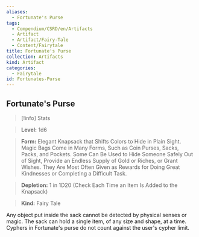 ```yaml
---
aliases:
  - Fortunate's Purse
tags:
  - Compendium/CSRD/en/Artifacts
  - Artifact
  - Artifact/Fairy-Tale
  - Content/Fairytale
title: Fortunate's Purse
collection: Artifacts
kind: Artifact
categories:
  - Fairytale
id: Fortunates-Purse
---
```

## Fortunate's Purse    
>[!info] Stats    
> **Level:** 1d6    
> **Form:** Elegant Knapsack that Shifts Colors to Hide in Plain Sight. Magic Bags Come in Many Forms, Such as Coin Purses, Sacks, Packs, and Pockets. Some Can Be Used to Hide Someone Safely Out of Sight, Provide an Endless Supply of Gold or Riches, or Grant Wishes. They Are Most Often Given as Rewards for Doing Great Kindnesses or Completing a Difficult Task.    
> **Depletion:** 1 in 1D20 (Check Each Time an Item Is Added to the Knapsack)    
> **Kind:** Fairy Tale  
    
Any object put inside the sack cannot be detected by physical senses or magic. The sack can hold a single item, of any size and shape, at a time. Cyphers in Fortunate's purse do not count against the user's cypher limit.
